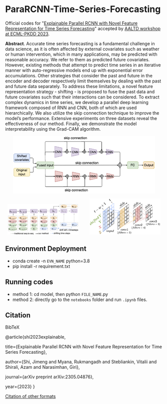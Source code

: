 # ParaRCNN-Time-Series-Forecasting
Official codes for "[Explainable Parallel RCNN with Novel Feature Representation for Time Series Forecasting](https://arxiv.org/abs/2305.04876)" accepted by [AALTD workshop at ECML-PKDD 2023](https://ecml-aaltd.github.io/aaltd2023/).

<strong>Abstract</strong>. Accurate time series forecasting is a fundamental challenge in data science, as it is often affected by external covariates such as weather
or human intervention, which in many applications, may be predicted with reasonable accuracy. We refer to them as predicted future covariates.
However, existing methods that attempt to predict time series in an iterative manner with auto-regressive models end up with exponential
error accumulations. Other strategies that consider the past and future in the encoder and decoder respectively limit themselves by dealing with
the past and future data separately. To address these limitations, a novel feature representation strategy - shifting - is proposed to fuse the past
data and future covariates such that their interactions can be considered. To extract complex dynamics in time series, we develop a parallel deep
learning framework composed of RNN and CNN, both of which are used hierarchically. We also utilize the skip connection technique
to improve the model’s performance. Extensive experiments on three datasets reveal the effectiveness of our method. Finally, we demonstrate
the model interpretability using the Grad-CAM algorithm.

<div align="center">
<img src="https://github.com/JimengShi/ParaRCNN-Time-Series-Forecasting/blob/main/figures/model_framework.png" alt="model_framework.png" width="90%">
</div>


<p align="center">
  <img alt="rnn_shift" src="https://github.com/JimengShi/ParaRCNN-Time-Series-Forecasting/blob/main/figures/model_rnn_shift.png" width="45%">
&nbsp; &nbsp; &nbsp; &nbsp;
  <img alt="cnn_shift" src="https://github.com/JimengShi/ParaRCNN-Time-Series-Forecasting/blob/main/figures/model_cnn_shift.png" width="45%">
</p>


## Environment Deployment
- conda create -n `EVN_NAME` python=3.8
- pip install -r requirement.txt

## Running codes
- method 1: cd model, then python `FILE_NAME`.py
- method 2: directly go to the `notebooks` folder and run `.ipynb` files.

## Citation
BibTeX

@article{shi2023explainable,

  title={Explainable Parallel RCNN with Novel Feature Representation for Time Series Forecasting},
  
  author={Shi, Jimeng and Myana, Rukmangadh and Stebliankin, Vitalii and Shirali, Azam and Narasimhan, Giri},
  
  journal={arXiv preprint arXiv:2305.04876},
  
  year={2023}
}

[Citation of other formats](https://scholar.google.com/scholar?hl=en&as_sdt=0%2C10&q=Explainable+Parallel+RCNN+with+Novel+Feature+Representation+for+Time+Series+Forecasting&btnG=#d=gs_cit&t=1690224560627&u=%2Fscholar%3Fq%3Dinfo%3AcVxubsFTkIYJ%3Ascholar.google.com%2F%26output%3Dcite%26scirp%3D0%26hl%3Den)
